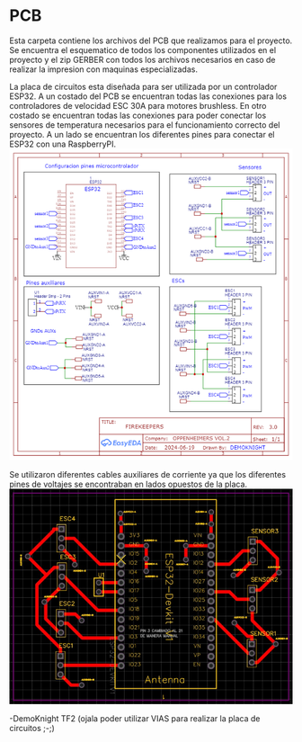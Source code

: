# PCB

Esta carpeta contiene los archivos del PCB que realizamos para el proyecto.
Se encuentra el esquematico de todos los componentes utilizados en el proyecto y el zip GERBER con todos los archivos necesarios en caso de realizar la impresion con maquinas especializadas.

La placa de circuitos esta diseñada para ser utilizada por un controlador ESP32. A un costado del PCB se encuentran todas las conexiones para los controladores de velocidad ESC 30A para motores brushless. En otro costado se encuentran todas las conexiones para poder conectar los sensores de temperatura necesarios para el funcionamiento correcto del proyecto. A un lado se encuentran los diferentes pines para conectar el ESP32 con una RaspberryPI.
![esquematico del circuito](https://github.com/CharlieDGM/FIREKEEPERS/blob/main/PCB/FIREKEEPERS-SCHEMATIC.png?raw=true)

Se utilizaron diferentes cables auxiliares de corriente ya que los diferentes pines de voltajes se encontraban en lados opuestos de la placa.
![diseno del PCB](https://github.com/CharlieDGM/FIREKEEPERS/blob/main/PCB/FIREKEEPERS-PCB.jpeg?raw=true)

-DemoKnight TF2
(ojala poder utilizar VIAS para realizar la placa de circuitos ;-;)
